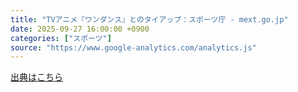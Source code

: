 ```yaml
---
title: "TVアニメ『ワンダンス』とのタイアップ：スポーツ庁 - mext.go.jp"
date: 2025-09-27 16:00:00 +0900
categories: ["スポーツ"]
source: "https://www.google-analytics.com/analytics.js"
---
```


[出典はこちら](https://www.google-analytics.com/analytics.js)
